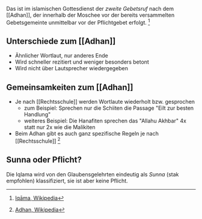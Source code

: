 Das ist im islamischen Gottesdienst der *zweite Gebetsruf* nach dem [[Adhan]], der innerhalb der Moschee vor der bereits versammelten Gebetsgemeinte unmittelbar vor der Pflichtgebet erfolgt. [^1]

## Unterschiede zum [[Adhan]]
- Ähnlicher Wortlaut, nur anderes Ende
- Wird schneller rezitiert und weniger besonders betont
- Wird nicht über Lautsprecher wiedergegeben

## Gemeinsamkeiten zum [[Adhan]]
- Je nach [[Rechtsschule]] werden Wortlaute wiederholt bzw. gesprochen
	- zum Beispiel: Sprechen nur die Schiiten die Passage "Eilt zur besten Handlung"
	- weiteres Beispiel: Die Hanafiten sprechen das "Allahu Akhbar" 4x statt nur 2x wie die Malikiten
- Beim Adhan gibt es auch ganz spezifische Regeln je nach [[Rechtsschule]] [^2]

## Sunna oder Pflicht?
Die Iqlama wird von den Glaubensgelehrten eindeutig als *Sunna* (stak empfohlen) klassifiziert, sie ist aber keine Pflicht.

[^1]: [Iqāma, Wikipedia](https://de.wikipedia.org/wiki/Iq%C4%81ma)
[^2]: [Adhan, Wikipedia](https://de.wikipedia.org/wiki/Adh%C4%81n)